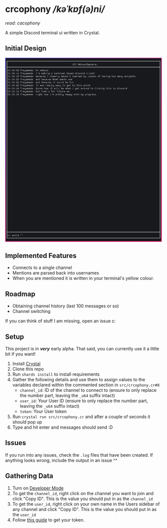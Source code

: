 # crcophony */kəˈkɒf(ə)ni/*
*read: cacophony*

A simple Discord terminal ui written in Crystal.

## Initial Design
![initial design](https://raw.githubusercontent.com/freyamade/crcophony/master/demo.png)

## Implemented Features
- Connects to a single channel
- Mentions are parsed back into usernames
- When you are mentioned it is written in your terminal's yellow colour.

## Roadmap
- Obtaining channel history (last 100 messages or so)
- Channel switching

If you can think of stuff I am missing, open an issue c:

## Setup
This project is in ***very*** early alpha. That said, you can currently use it a little bit if you want!
1. Install [Crystal](https://crystal-lang.org/reference/installation/)
2. Clone this repo
3. Run `shards install` to install requirements
4. Gather the following details and use them to assign values to the variables declared within the commented section in `src/crcophony.cr#8`
    - `channel_id`: ID of the channel to connect to (ensure to only replace the number part, leaving the `_u64` suffix intact)
    - `user_id`: Your User ID (ensure to only replace the number part, leaving the `_u64` suffix intact)
    - `token`: Your User token
5. Run `crystal run src/crcophony.cr` and after a couple of seconds it should pop up
6. Type and hit enter and messages should send :D

## Issues
If you run into any issues, check the `.log` files that have been created. If anything looks wrong, include the output in an issue ^^

## Gathering Data
1. Turn on [Developer Mode](https://discordia.me/developer-mode)
2. To get the `channel_id`, right click on the channel you want to join and click "Copy ID". This is the value you should put in as the `channel_id`
3. To get the `user_id`, right click on your own name in the Users sidebar of any channel and click "Copy ID". This is the value you should put in as the `user_id`
4. Follow [this guide](https://discordhelp.net/discord-token) to get your token.
